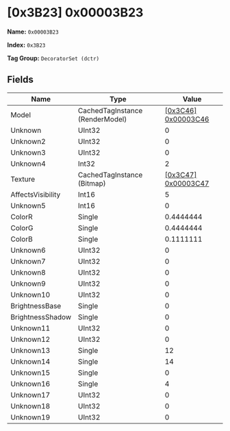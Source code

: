 # [0x3B23] 0x00003B23

**Name:** ```0x00003B23```

**Index:** ```0x3B23```

**Tag Group:** ```DecoratorSet (dctr)```

## Fields

Name	| Type	| Value
---	|---	|---	|
Model	|CachedTagInstance (RenderModel)	|[[0x3C46] 0x00003C46](../RenderModel/3C46.md)
Unknown	|UInt32	|0
Unknown2	|UInt32	|0
Unknown3	|UInt32	|0
Unknown4	|Int32	|2
Texture	|CachedTagInstance (Bitmap)	|[[0x3C47] 0x00003C47](../Bitmap/3C47.md)
AffectsVisibility	|Int16	|5
Unknown5	|Int16	|0
ColorR	|Single	|0.4444444
ColorG	|Single	|0.4444444
ColorB	|Single	|0.1111111
Unknown6	|UInt32	|0
Unknown7	|UInt32	|0
Unknown8	|UInt32	|0
Unknown9	|UInt32	|0
Unknown10	|UInt32	|0
BrightnessBase	|Single	|0
BrightnessShadow	|Single	|0
Unknown11	|UInt32	|0
Unknown12	|UInt32	|0
Unknown13	|Single	|12
Unknown14	|Single	|14
Unknown15	|Single	|0
Unknown16	|Single	|4
Unknown17	|UInt32	|0
Unknown18	|UInt32	|0
Unknown19	|UInt32	|0


